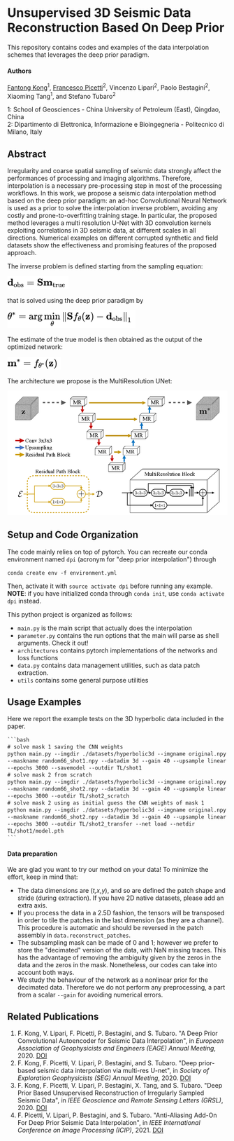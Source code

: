 # Unsupervised 3D Seismic Data Reconstruction Based On Deep Prior

This repository contains codes and examples of the data interpolation schemes that leverages the deep prior paradigm.

#### Authors
[Fantong Kong](mailto:kft_upc@hotmail.com)<sup>1</sup>,
[Francesco Picetti](mailto:francesco.picetti@polimi.it)<sup>2</sup>,
Vincenzo Lipari<sup>2</sup>, Paolo Bestagini<sup>2</sup>,
Xiaoming Tang<sup>1</sup>, and Stefano Tubaro<sup>2</sup>

1: School of Geosciences - China University of Petroleum (East), Qingdao, China<br>
2: Dipartimento di Elettronica, Informazione e Bioingegneria - Politecnico di Milano, Italy

## Abstract
Irregularity and coarse spatial sampling of seismic data strongly affect the performances
of processing and imaging algorithms. Therefore, interpolation is a necessary pre-processing
step in most of the processing workflows. In this work, we propose a seismic data interpolation
method based on the deep prior paradigm: an ad-hoc Convolutional Neural Network is used as
a prior to solve the interpolation inverse problem, avoiding any costly and prone-to-overfitting training stage.
In particular, the proposed method leverages a multi resolution U-Net with 3D convolution
kernels exploiting correlations in 3D seismic data, at different scales in all directions.
Numerical examples on different corrupted synthetic and field datasets show the effectiveness
and promising features of the proposed approach.

The inverse problem is defined starting from the sampling equation:

![Sampling Equation](readme_img/sampling_equation.png)

that is solved using the deep prior paradigm by

![Deep Inverse Problem](readme_img/problem_prior.png)

The estimate of the true model is then obtained as the output of the optimized network:

![Output](readme_img/output.png)

The architecture we propose is the MultiResolution UNet:

![MultiRes UNet](./readme_img/multires.png)

## Setup and Code Organization
The code mainly relies on top of pytorch. You can recreate our conda environment named `dpi`
(acronym for "deep prior interpolation") through
```
conda create env -f environment.yml
``` 
Then, activate it with `source activate dpi` before running any example.<br>
**NOTE**: if you have initialized conda through `conda init`, use `conda activate dpi` instead.

This python project is organized as follows:
 - `main.py` is the main script that actually does the interpolation
 - `parameter.py` contains the run options that the main will parse as shell arguments. Check it out!
 - `architectures` contains pytorch implementations of the networks and loss functions
 - `data.py` contains data management utilities, such as data patch extraction.
 - `utils` contains some general purpose utilities

## Usage Examples
Here we report the example tests on the 3D hyperbolic data included in the paper.

    ```bash
    # solve mask 1 saving the CNN weights
    python main.py --imgdir ./datasets/hyperbolic3d --imgname original.npy --maskname random66_shot1.npy --datadim 3d --gain 40 --upsample linear --epochs 3000 --savemodel --outdir TL/shot1
    # solve mask 2 from scratch
    python main.py --imgdir ./datasets/hyperbolic3d --imgname original.npy --maskname random66_shot2.npy --datadim 3d --gain 40 --upsample linear --epochs 3000 --outdir TL/shot2_scratch
    # solve mask 2 using as initial guess the CNN weights of mask 1
    python main.py --imgdir ./datasets/hyperbolic3d --imgname original.npy --maskname random66_shot2.npy --datadim 3d --gain 40 --upsample linear --epochs 3000 --outdir TL/shot2_transfer --net load --netdir TL/shot1/model.pth
    ```
    
#### Data preparation
We are glad you want to try our method on your data! To minimize the effort, keep in mind that:
 - The data dimensions are (*t,x,y*), and so are defined the patch shape and stride (during extraction).
 If you have 2D native datasets, please add an extra axis.
 - If you process the data in a 2.5D fashion, the tensors will be transposed in order to 
 tile the patches in the last dimension (as they are a channel).
 This procedure is automatic and should be reversed in the patch assembly in `data.reconstruct_patches`.
 - The subsampling mask can be made of 0 and 1; however we prefer to store the "decimated" version of the data, with NaN missing traces.
 This has the advantage of removing the ambiguity given by the zeros in the data and the zeros in the mask. 
 Nonetheless, our codes can take into account both ways.
 - We study the behaviour of the network as a nonlinear prior for the decimated data.
 Therefore we do not perform any preprocessing, a part from a scalar `--gain` for avoiding numerical errors.  

## Related Publications
 1. F. Kong, V. Lipari, F. Picetti, P. Bestagini, and S. Tubaro.
 "A Deep Prior Convolutional Autoencoder for Seismic Data Interpolation",
 in *European Association of Geophysicists and Engineers (EAGE) Annual Meeting*, 2020.
 [DOI](https://doi.org/10.3997/2214-4609.202011461)
 2. F. Kong, F. Picetti, V. Lipari, P. Bestagini, and S. Tubaro.
 "Deep prior-based seismic data interpolation via multi-res U-net",
 in *Society of Exploration Geophysicists (SEG) Annual Meeting*, 2020.
 [DOI](https://doi.org/10.1190/segam2020-3426173.1)
 3. F. Kong, F. Picetti, V. Lipari, P. Bestagini, X. Tang, and S. Tubaro.
 "Deep Prior Based Unsupervised Reconstruction of Irregularly Sampled Seismic Data",
 in *IEEE Geoscience and Remote Sensing Letters (GRSL)*, 2020.
 [DOI](https://doi.org/10.1109/LGRS.2020.3044455)
 4. F. Picetti, V. Lipari, P. Bestagini, and S. Tubaro.
 "Anti-Aliasing Add-On For Deep Prior Seismic Data Interpolation",
 in *IEEE International Conference on Image Processing (ICIP)*, 2021.
 [DOI](https://doi.org/10.1109/ICIP42928.2021.9506749)

